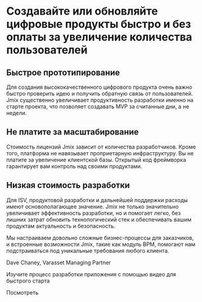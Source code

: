 # Создавайте или обновляйте цифровые продукты быстро и без оплаты за увеличение количества пользователей

## Быстрое прототипирование

Для создания высококачественного цифрового продукта очень важно быстро проверить идею и получить обратную связь от пользователей. Jmix существенно увеличивает продуктивность разработки именно на старте проекта, что позволяет создавать MVP за считанные дни, а не недели.

## Не платите за масштабирование

Стоимость лицензий Jmix зависит от количества разработчиков. Кроме того, платформа не навязывает проприетарную инфраструктуру. Вы не платите за увеличение клиентской базы. Открытый код фреймворка гарантирует вам контроль над своими продуктами.

## Низкая стоимость разработки 

Для ISV, продуктовой разработки и дальнейшей поддержки расходы имеют основополагающее значение. Jmix не только значительно увеличивает эффективность разработки, но и помогает легко, без лишних затрат обновить технологический стек и обеспечивать вашим продуктам актуальность и безопасность.

Мы настраиваем довольно сложные бизнес-процессы для заказчиков, и встроенные возможности Jmix, такие как модуль BPM, помогают нам подстраиваться под уникальные требования любого клиента.

Dave Chaney, Varasset Managing Partner

Изучите процесс разработки приложения с помощью видео для быстрого старта

Посмотреть
